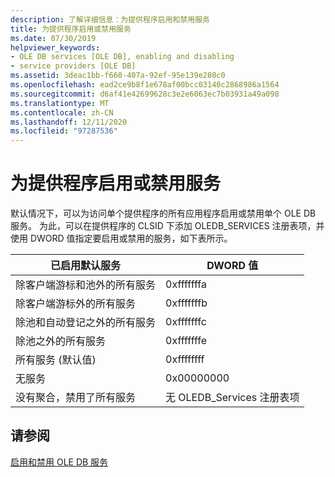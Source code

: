 ```yaml
---
description: 了解详细信息：为提供程序启用和禁用服务
title: 为提供程序启用或禁用服务
ms.date: 07/30/2019
helpviewer_keywords:
- OLE DB services [OLE DB], enabling and disabling
- service providers [OLE DB]
ms.assetid: 3deac1bb-f660-407a-92ef-95e139e280c0
ms.openlocfilehash: ead2ce9b8f1e678af00bcc03140c2868986a1564
ms.sourcegitcommit: d6af41e42699628c3e2e6063ec7b03931a49a098
ms.translationtype: MT
ms.contentlocale: zh-CN
ms.lasthandoff: 12/11/2020
ms.locfileid: "97287536"
---
```

# <a name="enabling-and-disabling-services-for-a-provider"></a>为提供程序启用或禁用服务

默认情况下，可以为访问单个提供程序的所有应用程序启用或禁用单个 OLE DB 服务。 为此，可以在提供程序的 CLSID 下添加 OLEDB_SERVICES 注册表项，并使用 DWORD 值指定要启用或禁用的服务，如下表所示。

|已启用默认服务|DWORD 值|
|------------------------------|-------------------|
|除客户端游标和池外的所有服务|0xfffffffa|
|除客户端游标外的所有服务|0xfffffffb|
|除池和自动登记之外的所有服务|0xfffffffc|
|除池之外的所有服务|0xfffffffe|
|所有服务 (默认值) |0xffffffff|
|无服务|0x00000000|
|没有聚合，禁用了所有服务|无 OLEDB_Services 注册表项|

## <a name="see-also"></a>请参阅

[启用和禁用 OLE DB 服务](../../data/oledb/enabling-and-disabling-ole-db-services.md)
